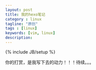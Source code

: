 ```yaml
---
layout: post
title: 我的hexo笔记
category : linux
tagline: "原创"
tags : [linux]
keywords: [vim, linux]
description: 
---
```

{% include JB/setup %}

你的打赏，是我写下去的动力！！！待续。。。
